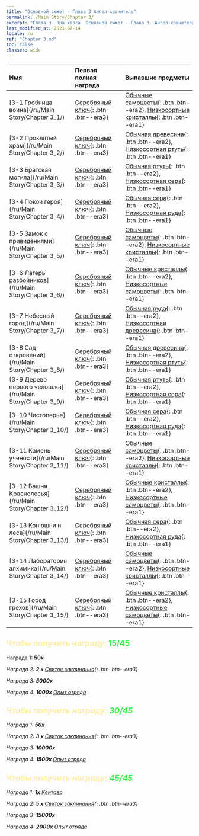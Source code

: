```yaml
---
title: "Основной сюжет - Глава 3 Ангел-хранитель"
permalink: /Main Story/Chapter 3/
excerpt: "Глава 3. Эра хаоса  Основной сюжет - Глава 3. Ангел-хранитель"
last_modified_at: 2021-07-14
locale: ru
ref: "Chapter 3.md"
toc: false
classes: wide
---
```


  | Имя |  Первая полная награда | Выпавшие предметы |
  |:------------|:------------|:------------| 
  | [3-1 Гробница воина](/ru/Main Story/Chapter 3_1/) | [Серебряный ключ](/ItemsRU/con_693/){: .btn .btn--era3} | [Обычные самоцветы](/ItemsRU/mat_10/){: .btn .btn--era2}, [Низкосортные кристаллы](/ItemsRU/mat_5/){: .btn .btn--era1} |
  | [3-2 Проклятый храм](/ru/Main Story/Chapter 3_2/) | [Серебряный ключ](/ItemsRU/con_693/){: .btn .btn--era3} | [Обычная древесина](/ItemsRU/mat_7/){: .btn .btn--era2}, [Низкосортная ртуть](/ItemsRU/mat_2/){: .btn .btn--era1} |
  | [3-3 Братская могила](/ru/Main Story/Chapter 3_3/) | [Серебряный ключ](/ItemsRU/con_693/){: .btn .btn--era3} | [Обычная ртуть](/ItemsRU/mat_8/){: .btn .btn--era2}, [Низкосортная сера](/ItemsRU/mat_3/){: .btn .btn--era1} |
  | [3-4 Покои героя](/ru/Main Story/Chapter 3_4/) | [Серебряный ключ](/ItemsRU/con_693/){: .btn .btn--era3} | [Обычная сера](/ItemsRU/mat_9/){: .btn .btn--era2}, [Низкосортная руда](/ItemsRU/mat_1/){: .btn .btn--era1} |
  | [3-5 Замок с привидениями](/ru/Main Story/Chapter 3_5/) | [Серебряный ключ](/ItemsRU/con_693/){: .btn .btn--era3} | [Обычные самоцветы](/ItemsRU/mat_10/){: .btn .btn--era2}, [Низкосортные кристаллы](/ItemsRU/mat_5/){: .btn .btn--era1} |
  | [3-6 Лагерь разбойников](/ru/Main Story/Chapter 3_6/) | [Серебряный ключ](/ItemsRU/con_693/){: .btn .btn--era3} | [Обычные кристаллы](/ItemsRU/mat_11/){: .btn .btn--era2}, [Низкосортные самоцветы](/ItemsRU/mat_4/){: .btn .btn--era1} |
  | [3-7 Небесный город](/ru/Main Story/Chapter 3_7/) | [Серебряный ключ](/ItemsRU/con_693/){: .btn .btn--era3} | [Обычная руда](/ItemsRU/mat_6/){: .btn .btn--era2}, [Низкосортная древесина](/ItemsRU/mat_1/){: .btn .btn--era1} |
  | [3-8 Сад откровений](/ru/Main Story/Chapter 3_8/) | [Серебряный ключ](/ItemsRU/con_693/){: .btn .btn--era3} | [Обычная древесина](/ItemsRU/mat_7/){: .btn .btn--era2}, [Низкосортная ртуть](/ItemsRU/mat_2/){: .btn .btn--era1} |
  | [3-9 Дерево первого человека](/ru/Main Story/Chapter 3_9/) | [Серебряный ключ](/ItemsRU/con_693/){: .btn .btn--era3} | [Обычная ртуть](/ItemsRU/mat_8/){: .btn .btn--era2}, [Низкосортная сера](/ItemsRU/mat_3/){: .btn .btn--era1} |
  | [3-10 Чистоперье](/ru/Main Story/Chapter 3_10/) | [Серебряный ключ](/ItemsRU/con_693/){: .btn .btn--era3} | [Обычная сера](/ItemsRU/mat_9/){: .btn .btn--era2}, [Низкосортная руда](/ItemsRU/mat_1/){: .btn .btn--era1} |
  | [3-11 Камень учености](/ru/Main Story/Chapter 3_11/) | [Серебряный ключ](/ItemsRU/con_693/){: .btn .btn--era3} | [Обычные самоцветы](/ItemsRU/mat_10/){: .btn .btn--era2}, [Низкосортные кристаллы](/ItemsRU/mat_5/){: .btn .btn--era1} |
  | [3-12 Башня Краснолесья](/ru/Main Story/Chapter 3_12/) | [Серебряный ключ](/ItemsRU/con_693/){: .btn .btn--era3} | [Обычные кристаллы](/ItemsRU/mat_11/){: .btn .btn--era2}, [Низкосортные самоцветы](/ItemsRU/mat_4/){: .btn .btn--era1} |
  | [3-13 Конюшни и леса](/ru/Main Story/Chapter 3_13/) | [Серебряный ключ](/ItemsRU/con_693/){: .btn .btn--era3} | [Обычная сера](/ItemsRU/mat_9/){: .btn .btn--era2}, [Низкосортная руда](/ItemsRU/mat_1/){: .btn .btn--era1} |
  | [3-14 Лаборатория алхимика](/ru/Main Story/Chapter 3_14/) | [Серебряный ключ](/ItemsRU/con_693/){: .btn .btn--era3} | [Обычные самоцветы](/ItemsRU/mat_10/){: .btn .btn--era2}, [Низкосортные кристаллы](/ItemsRU/mat_5/){: .btn .btn--era1} |
  | [3-15 Город грехов](/ru/Main Story/Chapter 3_15/) | [Серебряный ключ](/ItemsRU/con_693/){: .btn .btn--era3} | [Обычные кристаллы](/ItemsRU/mat_11/){: .btn .btn--era2}, [Низкосортные самоцветы](/ItemsRU/mat_4/){: .btn .btn--era1} |


## <span style="color: #ffeea0">Чтобы получить награду: </span><span style="color: #27f73a">15/45</span>

 Награда 1:  **50x** <i class="fas fa-gem"/>

 Награда 2: **2 x** [Свиток заклинания](/ItemsRU/con_694/){: .btn .btn--era3}

 Награда 3:  **5000x** <i class="fas fa-coins"/>

 Награда 4:  **1000x** [Опыт отряда](/ItemsRU/con_902/)



## <span style="color: #ffeea0">Чтобы получить награду: </span><span style="color: #27f73a">30/45</span>

 Награда 1:  **50x** <i class="fas fa-gem"/>

 Награда 2: **3 x** [Свиток заклинания](/ItemsRU/con_694/){: .btn .btn--era3}

 Награда 3:  **10000x** <i class="fas fa-coins"/>

 Награда 4:  **1500x** [Опыт отряда](/ItemsRU/con_902/)



## <span style="color: #ffeea0">Чтобы получить награду: </span><span style="color: #27f73a">45/45</span>

 Награда 1:  **1x** [Кентавр](/ru/units/Centaur/)

 Награда 2: **5 x** [Свиток заклинания](/ItemsRU/con_694/){: .btn .btn--era3}

 Награда 3:  **15000x** <i class="fas fa-coins"/>

 Награда 4:  **2000x** [Опыт отряда](/ItemsRU/con_902/)

